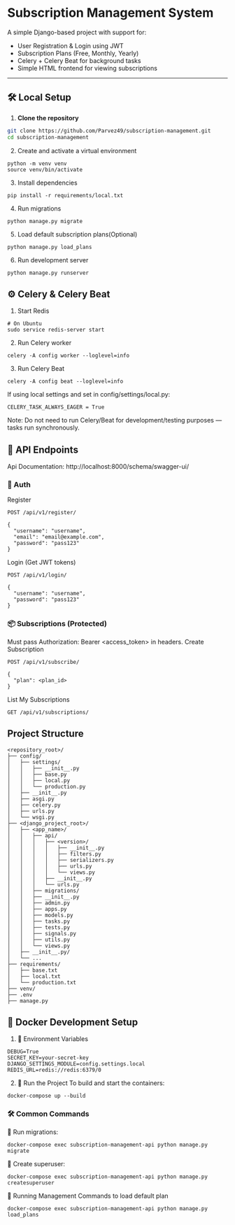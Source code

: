 # Subscription Management System

A simple Django-based project with support for:
- User Registration & Login using JWT
- Subscription Plans (Free, Monthly, Yearly)
- Celery + Celery Beat for background tasks
- Simple HTML frontend for viewing subscriptions

---

## 🛠️ Local Setup

1. **Clone the repository**

```bash
git clone https://github.com/Parvez49/subscription-management.git
cd subscription-management
```

2. Create and activate a virtual environment
```
python -m venv venv
source venv/bin/activate
```
3. Install dependencies
```
pip install -r requirements/local.txt
```
4. Run migrations
```
python manage.py migrate
```
5. Load default subscription plans(Optional)
```
python manage.py load_plans
```
6. Run development server
```
python manage.py runserver
```

## ⚙️ Celery & Celery Beat
1. Start Redis
```
# On Ubuntu
sudo service redis-server start
```
2. Run Celery worker
```
celery -A config worker --loglevel=info
```
3. Run Celery Beat
```
celery -A config beat --loglevel=info
```

If using local settings and set in config/settings/local.py:
```
CELERY_TASK_ALWAYS_EAGER = True
```

Note: Do not need to run Celery/Beat for development/testing purposes — tasks run synchronously.


## 🧪 API Endpoints
Api Documentation: http://localhost:8000/schema/swagger-ui/
### 🔐 Auth
Register
```
POST /api/v1/register/

{
  "username": "username",
  "email": "email@example.com",
  "password": "pass123"
}
```
Login (Get JWT tokens)
```
POST /api/v1/login/

{
  "username": "username",
  "password": "pass123"
}
```

### 📦 Subscriptions (Protected)

Must pass Authorization: Bearer <access_token> in headers.
Create Subscription
```
POST /api/v1/subscribe/

{
  "plan": <plan_id>
}
```
List My Subscriptions
```
GET /api/v1/subscriptions/
```

## Project Structure

```
<repository_root>/
├── config/
│   ├── settings/
│   │   ├── __init__.py
│   │   ├── base.py
│   │   ├── local.py
│   │   └── production.py
│   ├── __init__.py
│   ├── asgi.py
│   ├── celery.py
│   ├── urls.py
│   └── wsgi.py
├── <django_project_root>/
│   ├── <app_name>/
│   │   ├── api/
│   │   │   ├── <version>/
│   │   │   │   ├── __init__.py
│   │   │   │   ├── filters.py
│   │   │   │   ├── serializers.py
│   │   │   │   ├── urls.py
│   │   │   │   └── views.py
│   │   │   ├── __init__.py
│   │   │   └── urls.py
│   │   ├── migrations/
│   │   ├── __init__.py
│   │   ├── admin.py
│   │   ├── apps.py
│   │   ├── models.py
│   │   ├── tasks.py
│   │   ├── tests.py
│   │   ├── signals.py
│   │   ├── utils.py
│   │   └── views.py
│   ├── __init__.py/
│   └── ...
├── requirements/
│   ├── base.txt
│   ├── local.txt
│   └── production.txt
├── venv/
├── .env
├── manage.py
```

## 🐳 Docker Development Setup
1. 🧪 Environment Variables
```
DEBUG=True
SECRET_KEY=your-secret-key
DJANGO_SETTINGS_MODULE=config.settings.local
REDIS_URL=redis://redis:6379/0
```
2. 🚀 Run the Project
To build and start the containers:
```
docker-compose up --build
```

### 🛠 Common Commands
🔁 Run migrations:
```
docker-compose exec subscription-management-api python manage.py migrate
```
👤 Create superuser:
```
docker-compose exec subscription-management-api python manage.py createsuperuser
```
🧪 Running Management Commands to load default plan
```
docker-compose exec subscription-management-api python manage.py load_plans
```
